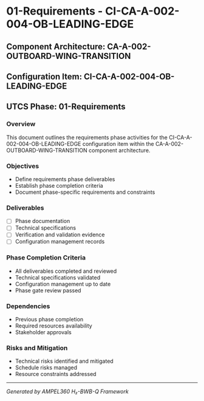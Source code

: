 # 01-Requirements - CI-CA-A-002-004-OB-LEADING-EDGE

## Component Architecture: CA-A-002-OUTBOARD-WING-TRANSITION
## Configuration Item: CI-CA-A-002-004-OB-LEADING-EDGE
## UTCS Phase: 01-Requirements

### Overview
This document outlines the requirements phase activities for the CI-CA-A-002-004-OB-LEADING-EDGE configuration item within the CA-A-002-OUTBOARD-WING-TRANSITION component architecture.

### Objectives
- Define requirements phase deliverables
- Establish phase completion criteria
- Document phase-specific requirements and constraints

### Deliverables
- [ ] Phase documentation
- [ ] Technical specifications
- [ ] Verification and validation evidence
- [ ] Configuration management records

### Phase Completion Criteria
- All deliverables completed and reviewed
- Technical specifications validated
- Configuration management up to date
- Phase gate review passed

### Dependencies
- Previous phase completion
- Required resources availability
- Stakeholder approvals

### Risks and Mitigation
- Technical risks identified and mitigated
- Schedule risks managed
- Resource constraints addressed

---
*Generated by AMPEL360 H₂-BWB-Q Framework*

